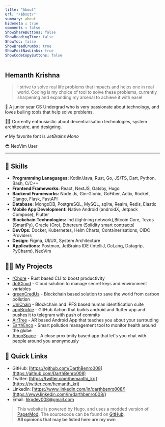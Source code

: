 ```yaml
---
title: "About"
url: "/about/"
summary: about
hidemeta : true
comments : false
ShowShareButtons: false
ShowReadingTime: false
ShowToc: false
ShowBreadCrumbs: true
ShowPostNavLinks: true
ShowCodeCopyButtons: false
---
```


## Hemanth Krishna

> I strive to solve real life problems that impacts and helps one in real world. Coding is my choice of tool to solve these problems, currently sharpening and expanding my arsenal to achieve it with ease!

👋 A junior year CS Undergrad who is very passionate about technology, and loves builing tools that help solve problems.

👩‍💻 Currently enthusiastic about decentralisation technologies, system architecutre, and designing.

💕 My favorite font is *JetBrains Mono*

😎 NeoVim User

-------

## 🎿 Skills

- **Programming Lanaguages:** Kotlin/Java, Rust, Go, JS/TS, Dart, Python, Bash, C/C++
- **Frontend Frameworks:** React, NextJS, Gatsby, Hugo
- **Backend Frameworks:** Node.Js, Gin-Gionic, GoFiber, Actix, Rocket, Django, Flask, FastAPI
- **Database:** MongoDB, PostgreSQL, MySQL, sqlite, Realm, Redis, Elastic
- **Mobile App Development:** Native Android (androidX, Jetpack Compose), Flutter
- **Blockchain Technologies:** lnd (lightning network),Bitcoin Core, Tezos (SmartPy), Oracle (Oro), Ethereum (Solidity smart contracts)
- **DevOps:** Docker, Kubernetes, Helm Charts, Containerisations, OIDC Providers
- **Design:** Figma, UI/UX, System Architecture
- **Applications:** Postman, JetBrains IDE (IntelliJ, GoLang, Datagrip, PyCharm), NeoVim

## 👨‍🏫 My Projects

- [rChore](https://github.com/DarthBenro008/rchore/) - Rust based CLI to boost productivity
- [dotCloud](https://github.com/DarthBenro008/dotCloud) - Cloud solution to manage secret keys and environment variables
- [greenCredUs](https://github.com/DarthBenro008/greencredus) - Blockchain based solution to save the world from carbon pollution
- [UniChain](https://github.com/DarthBenro008/unichain) - Blockchain and IPFS based human identification suite
- [appBrickie](https://github.com/DarthBenro008/app-brickie) - GitHub Action that builds android and flutter app and pushes it to telegram with push of commits
- [AirTree](https://github.com/DarthBenro008/airtree) - AR based Android App that teaches you about your surrouding
- [EarthEnco](https://github.com/DarthBenro008/earthenco) - Smart pollution management tool to monitor health around the globe
- [AnonSpace](https://github.com/DarthBenro008/anonspace) - A close proxitmity based app that let's you chat with people around you anonymously

## 🔗 Quick Links

- GitHub: [https://github.com/DarthBenro008](https://github.com/DarthBenro008)
- Twitter: [https://twitter.com/hemanth\_kri](https://twitter.com/hemanth_kri)
- LinkedIn: [https://www.linkedin.com/in/darthbenro008/](https://www.linkedin.com/in/darthbenro008/)
- Email: [hkpdev008@gmail.com](mailto://hkpdev008@gmail.com)

> This website is powered by Hugo, and uses a modded version of [PaperMod](https://github.com/adityatelange/hugo-PaperMod). The sourcecode can be found on [GitHub](https://github.com/DarthBenro008/blogs).  
> **All opinions that may be listed here are my own**
